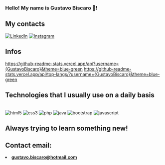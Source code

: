 ### Hello! My name is Gustavo Biscaro 👋!

## <strong>My contacts</strong>
 
[![LinkedIn](https://img.shields.io/badge/LinkedIn-0077B5?style=for-the-badge&logo=linkedin&logoColor=white)](https://www.linkedin.com/in/gustavo-miguel-oliveira-biscaro-0810bb160/)
[![Instagram](https://img.shields.io/badge/Instagram-E4405F?style=for-the-badge&logo=instagram&logoColor=white)](https://www.instagram.com/ksks.tavo/)

## <strong>Infos</strong>
https://github-readme-stats.vercel.app/api?username={GustavoBiscaro}&theme=blue-green
https://github-readme-stats.vercel.app/api/top-langs/?username={GustavoBiscaro}&theme=blue-green

## <strong>Technologies that I usually use on a daily basis</strong>

<div style="display:inline_block"><br/>
<img align="center" alt="html5" src="https://img.shields.io/badge/HTML5-E34F26?style=for-the-badge&logo=html5&logoColor=white"/>
<img align="center" alt="css3" src="https://img.shields.io/badge/CSS3-1572B6?style=for-the-badge&logo=css3&logoColor=white"/>
<img align="center" alt="php" src="https://img.shields.io/badge/PHP-777BB4?style=for-the-badge&logo=php&logoColor=white"/>
<img align="center" alt="java" src="https://img.shields.io/badge/Java-ED8B00?style=for-the-badge&logo=java&logoColor=white"/>
<img align="center" alt="bootstrap" src="https://img.shields.io/badge/Bootstrap-563D7C?style=for-the-badge&logo=bootstrap&logoColor=white"/>
<img align="center" alt="javascript" src="https://img.shields.io/badge/JavaScript-323330?style=for-the-badge&logo=javascript&logoColor=F7DF1E"/>

</div>

## <strong>Always trying to learn something new!</strong>

## Contact email:
<li><b><a href="mailto:gustavo.biscaro@hotmail.com">gustavo.biscaro@hotmail.com</a></b></li>
